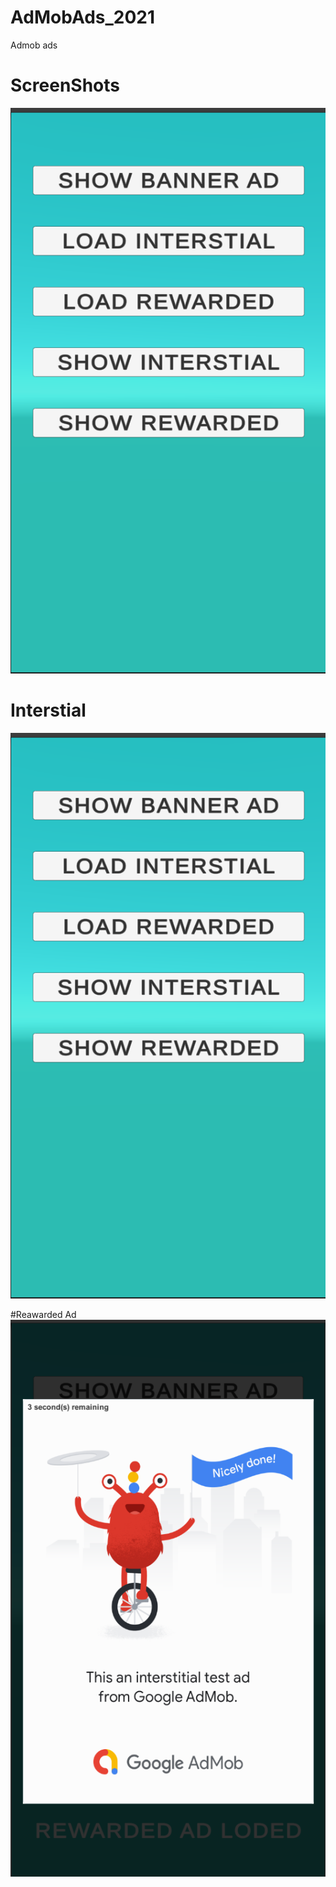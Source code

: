 # AdMobAds_2021
Admob ads

# ScreenShots

![](_images/Admob_1.png)

# Interstial
![](_images/Admob_1.png)

#Reawarded Ad
![](_images/Admob_3.png)

